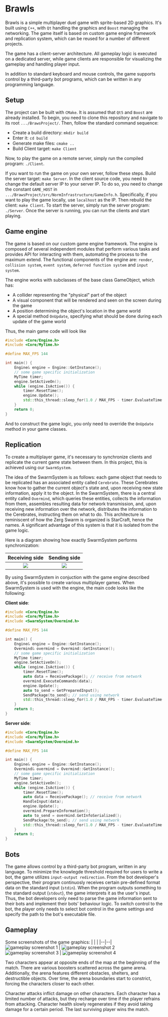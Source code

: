 # Brawls 

Brawls is a simple multiplayer duel game with sprite-based 2D graphics. It's built using ```C++```, with ```Qt``` handling the graphics and ```Boost``` managing the networking. The game itself is based on custom game engine framework and replication system, which can be reused for a number of different projects.

The game has a client-server architecture. All gameplay logic is executed on a dedicated server, while game clients are responsible for visualizing the gameplay and handling player input.

In addition to standard keyboard and mouse controls, the game supports control by a third-party bot programs, which can be written in any programming language.


## Setup

The project can be built with ```CMake```. It is assumed that ```Qt5``` and ```Boost``` are already installed. To begin, you need to clone this repository and navigate to its root ```.../BrawsProject/```. Then, follow the standard command sequence:
  * Create a build directory: ```mkdir build```
  * Enter it: ```cd build```
  * Generate make files: ```cmake ..```
  * Build Client target: ```make Client```

Now, to play the game on a remote server, simply run the compiled program: ```./Client```.

If you want to run the game on your own server, follow these steps. Build the server target: ```make Server```. In the client source code, you need to change the default server IP to your server IP. To do so, you need to change the constant ```GAME_HOST``` in ```.../BrawsProject/src/NormInfrastructure/GameInfo.h```. Specifically, if you want to play the game locally, use ```localhost``` as the IP. Then rebuild the client: ```make Client```. To start the server, simply run the server program: ```./Server```. Once the server is running, you can run the clients and start playing. 

## Game engine

The game is based on our custom game engine framework. The engine is composed of several independent modules that perform various tasks and provides API for interacting with them, automating the process to the maximum extend. The functional components of the engine are: ```render```, ```collision system```, ```event system```, ```deferred function system``` and ```input system```.

The engine works with subclasses of the base class GameObject, which has:
  * A collider representing the "physical" part of the object
  * A visual component that will be rendered and seen on the screen during the game
  * A position determining the object's location in the game world
  * A special method ```OnUpdate```, specifying what should be done during each update of the game world

Thus, the main game code will look like

```cpp
#include <Core/Engine.h>
#include <Core/MyTime.h>

#define MAX_FPS 144

int main() {
    Engine& engine = Engine::GetInstance();
    // some game specific initialization
    MyTime timer;
    engine.SetActiveOn();
    while (engine.IsActive()) {
        timer.ResetTime();
        engine.Update();
        std::this_thread::sleep_for(1.0 / MAX_FPS - timer.EvaluateTime());
    }
    return 0;
}
```

And to construct the game logic, you only need to override the ```OnUpdate``` method in your game classes.

## Replication

To create a multiplayer game, it's necessary to synchronize clients and replicate the current game state between them. In this project, this is achieved using our ```SwarmSystem```.

The idea of the SwarmSystem is as follows: each game object that needs to be replicated has an associated entity called ```Cerebrate```. These Cerebrates know how to gather the current object's state and, upon receiving new state information, apply it to the object. In the SwarmSystem, there is a central entity called ```Overmind```, which queries these entities, collects the information from them, assembles resulting data for network transmission, and, upon receiving new information over the network, distributes the information to the Cerebrates, instructing them on what to do. This architecture is reminiscent of how the Zerg Swarm is organized is StarCraft, hence the names. 
A significant advantage of this system is that it is isolated from the game logic.

Here is a diagram showing how exactly SwarmSystem performs synchronization:

Receiving side             |  Sending side
:-------------------------:|:-------------------------:
![](docs/Images/SwarmSystemReceive.JPG)  |  ![](docs/Images/SwarmSystemSend.JPG)

By using SwarmSystem in conjuction with the game engine described above, it's possible to create various multiplayer games. When SwarmSystem is used with the engine, the main code looks like the following:

**Client side**:
```cpp
#include <Core/Engine.h>
#include <Core/MyTime.h>
#include <SwarmSystem/Overmind.h>

#define MAX_FPS 144

int main() {
    Engine& engine = Engine::GetInstance();
    Overmind& overmind = Overmind::GetInstance();
    // some game specific initialization
    MyTime timer;
    engine.SetActiveOn();
    while (engine.IsActive()) {
        timer.ResetTime();
        auto data = ReceivePackage(); // receive from network
        overmind.ExecuteCommands(data);
        engine.Update();
        auto to_send = GetPreparedInput();
        SendPackage(to_send); // send using network
        std::this_thread::sleep_for(1.0 / MAX_FPS - timer.EvaluateTime());
    }
    return 0;
}
```
**Server side**:
```cpp
#include <Core/Engine.h>
#include <Core/MyTime.h>
#include <SwarmSystem/Overmind.h>

#define MAX_FPS 144

int main() {
    Engine& engine = Engine::GetInstance();
    Overmind& overmind = Overmind::GetInstance();
    // some game specific initialization
    MyTime timer;
    engine.SetActiveOn();
    while (engine.IsActive()) {
        timer.ResetTime();
        auto data = ReceivePackage(); // receive from network
        HandleInput(data);
        engine.Update();
        overmind.PrepareInformation();
        auto to_send = overmind.GetInfoSerialized();
        SendPackage(to_send); // send using network
        std::this_thread::sleep_for(1.0 / MAX_FPS - timer.EvaluateTime());
    }
    return 0;
}
```

## Bots

The game allows control by a third-party bot program, written in any language. To minimize the knowlegde threshold required for users to write a bot, the game utilizes ```input-output redirection```. From the bot developer's perspective, their program continuosly receives certain pre-defined format data on the standard input (```stdin```). When the program outputs something to the standard output (```stdout```), the game interprets it as the user's input. Thus, the bot developers only need to parse the game information sent to their bots and implement their bots' behaviour logic. To switch control to the bot, the player only needs to select bot control in the game settings and specify the path to the bot's executable file.


## Gameplay

Some screenshots of the game graphics:
|  |  |
|--|--|
![gameplay screenshot 1](docs/Images/gameplay1.png) | ![gameplay screenshot 2](docs/Images/gameplay2.png)
![gameplay screenshot 3](docs/Images/gameplay3.png) | ![gameplay screenshot 4](docs/Images/gameplay4.png)

Two characters appear at opposite ends of the map at the beginning of the match. There are various boosters scattered across the game arena. Additionally, the arena features different obstacles, shelters, and destructible objects. Over time, the arena boundaries start to constrict, forcing the characters closer to each other.

Character attacks inflict damage on other characters. Each character has a limited number of attacks, but they recharge over time if the player refrains from attacking. Character health slowly regenerates if they avoid taking damage for a certain period. The last surviving player wins the match.
